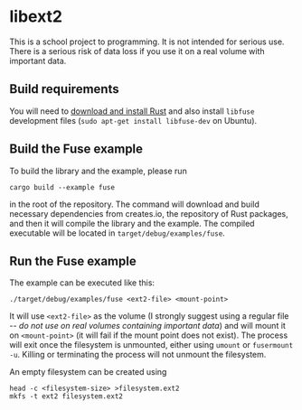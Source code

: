 # libext2

This is a school project to programming. It is not intended for serious use.
There is a serious risk of data loss if you use it on a real volume with
important data.

## Build requirements

You will need to [download and install Rust](rust) and also install `libfuse`
development files (`sudo apt-get install libfuse-dev` on Ubuntu).

## Build the Fuse example

To build the library and the example, please run

    cargo build --example fuse

in the root of the repository. The command will download and build necessary
dependencies from creates.io, the repository of Rust packages, and then it will
compile the library and the example. The compiled executable will be located in
`target/debug/examples/fuse`.

## Run the Fuse example

The example can be executed like this:

    ./target/debug/examples/fuse <ext2-file> <mount-point>

It will use `<ext2-file>` as the volume (I strongly suggest using a regular file
-- *do not use on real volumes containing important data*) and will mount it on
`<mount-point>` (it will fail if the mount point does not exist). The process
will exit once the filesystem is unmounted, either using `umount` or `fusermount
-u`. Killing or terminating the process will not unmount the filesystem.

An empty filesystem can be created using

    head -c <filesystem-size> >filesystem.ext2
    mkfs -t ext2 filesystem.ext2

[rust]: https://www.rust-lang.org/downloads.html
